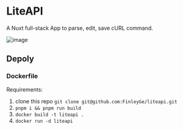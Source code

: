 # LiteAPI

A Nuxt full-stack App to parse, edit, save cURL command.

![image](https://github.com/FinleyGe/liteapi/assets/32237950/344c11e9-ada0-4798-8295-54f0c015d4ba)

## Depoly

### Dockerfile
Requirements:
1. clone this repo `git clone git@github.com:FinleyGe/liteapi.git`
2. `pnpm i && pnpm run build`
3. `docker build -t liteapi .`
4. `docker run -d liteapi`
